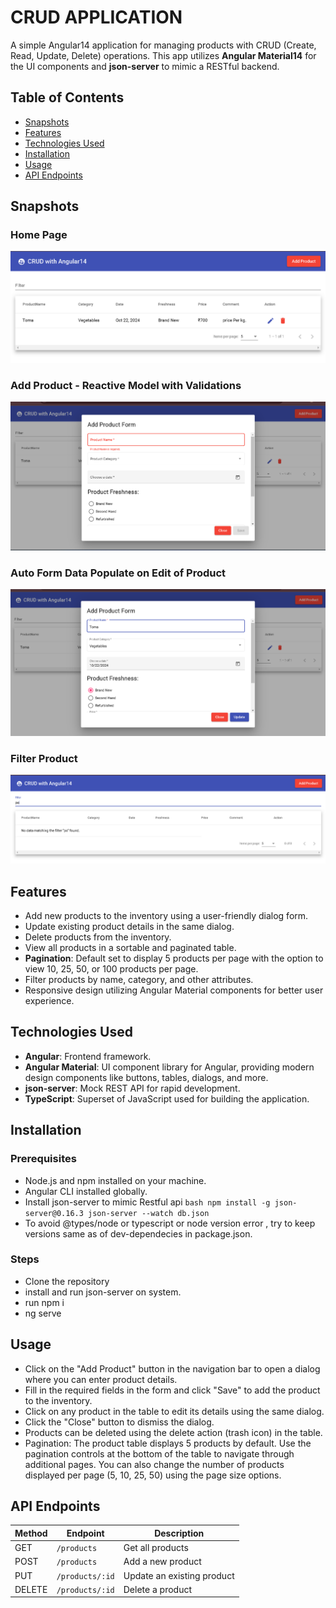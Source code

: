 # CRUD APPLICATION

A simple Angular14 application for managing products with CRUD (Create, Read, Update, Delete) operations. This app utilizes **Angular Material14** for the UI components and **json-server** to mimic a RESTful backend.

## Table of Contents

- [Snapshots](#snapshots)
- [Features](#features)
- [Technologies Used](#technologies-used)
- [Installation](#installation)
- [Usage](#usage)
- [API Endpoints](#api-endpoints)


## Snapshots

### Home Page
![Home](image.png)

### Add Product - Reactive Model with Validations
![Add Product - Reactive Model with Validations](image-1.png)

### Auto Form Data Populate on Edit of Product
![Auto Form Data Populate on Edit of Product](image-2.png)

### Filter Product
![Filter Product](image-3.png)




## Features

- Add new products to the inventory using a user-friendly dialog form.
- Update existing product details in the same dialog.
- Delete products from the inventory.
- View all products in a sortable and paginated table.
- **Pagination**: Default set to display 5 products per page with the option to view 10, 25, 50, or 100 products per page.
- Filter products by name, category, and other attributes.
- Responsive design utilizing Angular Material components for better user experience.

## Technologies Used

- **Angular**: Frontend framework.
- **Angular Material**: UI component library for Angular, providing modern design components like buttons, tables, dialogs, and more.
- **json-server**: Mock REST API for rapid development.
- **TypeScript**: Superset of JavaScript used for building the application.

## Installation

### Prerequisites

- Node.js and npm installed on your machine.
- Angular CLI installed globally.
- Install json-server to mimic Restful api 
        ```bash
        npm install -g json-server@0.16.3
        json-server --watch db.json
        ```
- To avoid @types/node or typescript or node version error , try to keep versions same as of dev-dependecies in package.json.

### Steps

- Clone the repository 
- install and run json-server on system.
- run npm i
- ng serve 

## Usage

- Click on the "Add Product" button in the navigation bar to open a dialog where you can enter product details.
- Fill in the required fields in the form and click "Save" to add the product to the inventory.
- Click on any product in the table to edit its details using the same dialog.
- Click the "Close" button to dismiss the dialog.
- Products can be deleted using the delete action (trash icon) in the table.
- Pagination: The product table displays 5 products by default. Use the pagination controls at the bottom of the table to navigate through additional pages. You can also change the number of products displayed per page (5, 10, 25, 50) using the page size options.


## API Endpoints

| Method | Endpoint           | Description                       |
|--------|--------------------|-----------------------------------|
| GET    | `/products`        | Get all products                  |
| POST   | `/products`        | Add a new product                 |
| PUT    | `/products/:id`    | Update an existing product        |
| DELETE | `/products/:id`    | Delete a product                  |